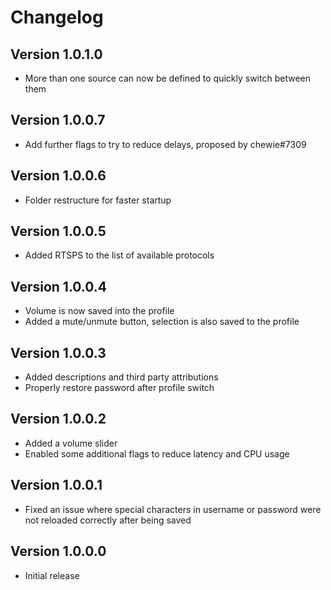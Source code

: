 ﻿# Changelog

## Version 1.0.1.0
- More than one source can now be defined to quickly switch between them

## Version 1.0.0.7
- Add further flags to try to reduce delays, proposed by chewie#7309

## Version 1.0.0.6
- Folder restructure for faster startup

## Version 1.0.0.5
- Added RTSPS to the list of available protocols

## Version 1.0.0.4
- Volume is now saved into the profile
- Added a mute/unmute button, selection is also saved to the profile

## Version 1.0.0.3
- Added descriptions and third party attributions
- Properly restore password after profile switch

## Version 1.0.0.2
- Added a volume slider
- Enabled some additional flags to reduce latency and CPU usage

## Version 1.0.0.1
- Fixed an issue where special characters in username or password were not reloaded correctly after being saved

## Version 1.0.0.0
- Initial release